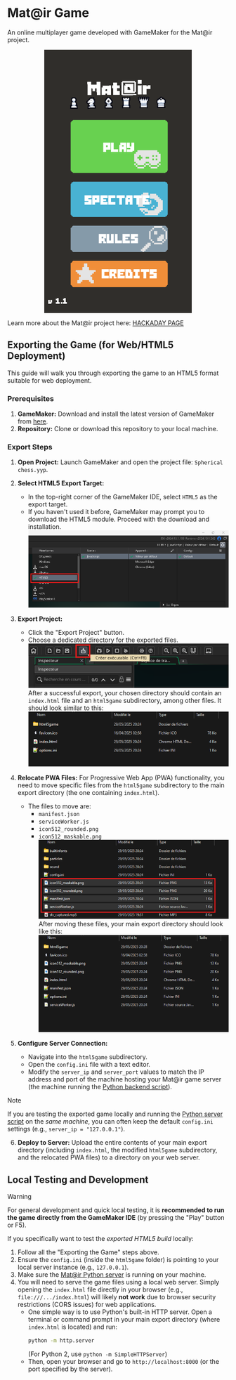 # Mat@ir Game

An online multiplayer game developed with GameMaker for the Mat@ir project.

<picture>
  <img src="screenshots/main_menu.png" alt="Screenshot of the game's main menu" style="max-height: 600px; display: block; margin-left: auto; margin-right: auto;">
</picture>


Learn more about the Mat@ir project here: [HACKADAY PAGE](https://hackaday.io/project/202508-matir)

## Exporting the Game (for Web/HTML5 Deployment)

This guide will walk you through exporting the game to an HTML5 format suitable for web deployment.

### Prerequisites

1.  **GameMaker:** Download and install the latest version of GameMaker from [here](https://gamemaker.io/download).
2.  **Repository:** Clone or download this repository to your local machine.

### Export Steps

1.  **Open Project:** Launch GameMaker and open the project file: `Spherical chess.yyp`.
2.  **Select HTML5 Export Target:**
    *   In the top-right corner of the GameMaker IDE, select `HTML5` as the export target.
    *   If you haven't used it before, GameMaker may prompt you to download the HTML5 module. Proceed with the download and installation.
    ![Screenshot showing the selection of HTML5 export in GameMaker](/screenshots/select_html5_export.png)

3.  **Export Project:**
    *   Click the "Export Project" button.
    *   Choose a dedicated directory for the exported files.
    ![Screenshot showing the export button in GameMaker](/screenshots/select_export_button.png)
    After a successful export, your chosen directory should contain an `index.html` file and an `html5game` subdirectory, among other files. It should look similar to this:
    ![Screenshot showing the initial export directory structure](/screenshots/export_directory.png)

4.  **Relocate PWA Files:**
    For Progressive Web App (PWA) functionality, you need to move specific files from the `html5game` subdirectory to the main export directory (the one containing `index.html`).
    *   The files to move are:
        *   `manifest.json`
        *   `serviceWorker.js`
        *   `icon512_rounded.png`
        *   `icon512_maskable.png`
    ![Screenshot showing files to move to the main directory](/screenshots/file_to_move.png)
    After moving these files, your main export directory should look like this:
    ![Screenshot showing the main directory after file relocation](/screenshots/final_directory.png)

5.  **Configure Server Connection:**
    *   Navigate into the `html5game` subdirectory.
    *   Open the `config.ini` file with a text editor.
    *   Modify the `server_ip` and `server_port` values to match the IP address and port of the machine hosting your Mat@ir game server (the machine running the [Python backend script](https://github.com/Nasser404/matair-server)).

> [!NOTE]
> If you are testing the exported game locally and running the [Python server script](https://github.com/Nasser404/matair-server) on the *same machine*, you can often keep the default `config.ini` settings (e.g., `server_ip = "127.0.0.1"`).

6.  **Deploy to Server:**
    Upload the entire contents of your main export directory (including `index.html`, the modified `html5game` subdirectory, and the relocated PWA files) to a directory on your web server.

## Local Testing and Development

> [!WARNING]
> For general development and quick local testing, it is **recommended to run the game directly from the GameMaker IDE** (by pressing the "Play" button or F5).

If you specifically want to test the *exported HTML5 build* locally:
1.  Follow all the "Exporting the Game" steps above.
2.  Ensure the `config.ini` (inside the `html5game` folder) is pointing to your local server instance (e.g., `127.0.0.1`).
3.  Make sure the [Mat@ir Python server](https://github.com/Nasser404/matair-server) is running on your machine.
4.  You will need to serve the game files using a local web server. Simply opening the `index.html` file directly in your browser (e.g., `file:///.../index.html`) will likely **not work** due to browser security restrictions (CORS issues) for web applications.
    *   One simple way is to use Python's built-in HTTP server. Open a terminal or command prompt in your main export directory (where `index.html` is located) and run:
        ```bash
        python -m http.server
        ```
        (For Python 2, use `python -m SimpleHTTPServer`)
    *   Then, open your browser and go to `http://localhost:8000` (or the port specified by the server).
